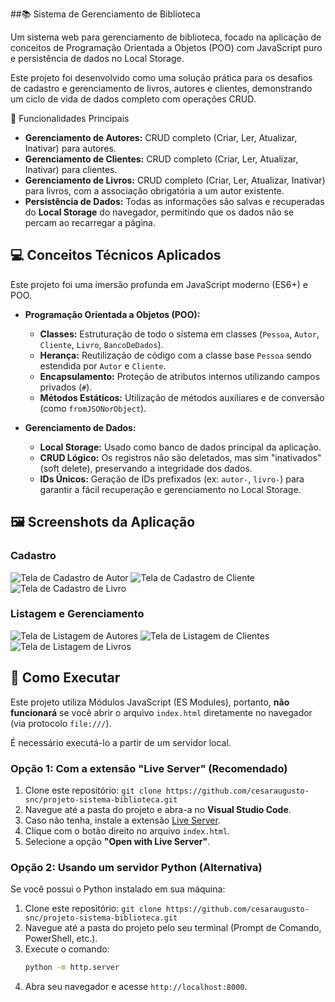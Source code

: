##📚 Sistema de Gerenciamento de Biblioteca

Um sistema web para gerenciamento de biblioteca, focado na aplicação de conceitos de Programação Orientada a Objetos (POO) com JavaScript puro e persistência de dados no Local Storage.

Este projeto foi desenvolvido como uma solução prática para os desafios de cadastro e gerenciamento de livros, autores e clientes, demonstrando um ciclo de vida de dados completo com operações CRUD.

🚀 Funcionalidades Principais

* **Gerenciamento de Autores:** CRUD completo (Criar, Ler, Atualizar, Inativar) para autores.
* **Gerenciamento de Clientes:** CRUD completo (Criar, Ler, Atualizar, Inativar) para clientes.
* **Gerenciamento de Livros:** CRUD completo (Criar, Ler, Atualizar, Inativar) para livros, com a associação obrigatória a um autor existente.
* **Persistência de Dados:** Todas as informações são salvas e recuperadas do **Local Storage** do navegador, permitindo que os dados não se percam ao recarregar a página.

## 💻 Conceitos Técnicos Aplicados

Este projeto foi uma imersão profunda em JavaScript moderno (ES6+) e POO.

* **Programação Orientada a Objetos (POO):**
    * **Classes:** Estruturação de todo o sistema em classes (`Pessoa`, `Autor`, `Cliente`, `Livro`, `BancoDeDados`).
    * **Herança:** Reutilização de código com a classe base `Pessoa` sendo estendida por `Autor` e `Cliente`.
    * **Encapsulamento:** Proteção de atributos internos utilizando campos privados (`#`).
    * **Métodos Estáticos:** Utilização de métodos auxiliares e de conversão (como `fromJSONorObject`).

* **Gerenciamento de Dados:**
    * **Local Storage:** Usado como banco de dados principal da aplicação.
    * **CRUD Lógico:** Os registros não são deletados, mas sim "inativados" (soft delete), preservando a integridade dos dados.
    * **IDs Únicos:** Geração de IDs prefixados (ex: `autor-`, `livro-`) para garantir a fácil recuperação e gerenciamento no Local Storage.

## 🖼️ Screenshots da Aplicação

### Cadastro
![Tela de Cadastro de Autor](./assets/cadastro-do-autor.png)
![Tela de Cadastro de Cliente](./assets/cadastrar-clientes.png)
![Tela de Cadastro de Livro](./assets/cadastrar-livros.png)

### Listagem e Gerenciamento
![Tela de Listagem de Autores](./assets/listar-autores.png)
![Tela de Listagem de Clientes](./assets/listar-clientes.png)
![Tela de Listagem de Livros](./assets/listar-livros.png)

## 🏁 Como Executar

Este projeto utiliza Módulos JavaScript (ES Modules), portanto, **não funcionará** se você abrir o arquivo `index.html` diretamente no navegador (via protocolo `file:///`).

É necessário executá-lo a partir de um servidor local.

### Opção 1: Com a extensão "Live Server" (Recomendado)

1.  Clone este repositório: `git clone https://github.com/cesaraugusto-snc/projeto-sistema-biblioteca.git`
2.  Navegue até a pasta do projeto e abra-a no **Visual Studio Code**.
3.  Caso não tenha, instale a extensão [Live Server](https://marketplace.visualstudio.com/items?itemName=ritwickdey.LiveServer).
4.  Clique com o botão direito no arquivo `index.html`.
5.  Selecione a opção **"Open with Live Server"**.

### Opção 2: Usando um servidor Python (Alternativa)

Se você possui o Python instalado em sua máquina:

1.  Clone este repositório: `git clone https://github.com/cesaraugusto-snc/projeto-sistema-biblioteca.git`
2.  Navegue até a pasta do projeto pelo seu terminal (Prompt de Comando, PowerShell, etc.).
3.  Execute o comando:
    ```bash
    python -m http.server
    ```
4.  Abra seu navegador e acesse `http://localhost:8000`.
